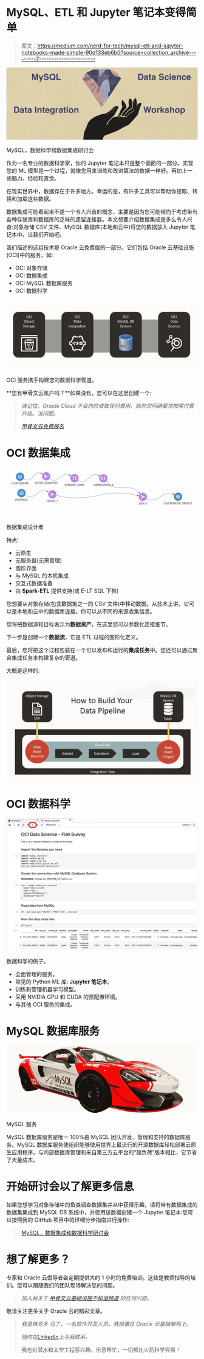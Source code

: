 # MySQL、ETL 和 Jupyter 笔记本变得简单

> 原文：<https://medium.com/nerd-for-tech/mysql-etl-and-jupyter-notebooks-made-simple-90d133eb6b0?source=collection_archive---------7----------------------->

![](img/43f309bc3c7348d2042ca988786420a3.png)

MySQL，数据科学和数据集成研讨会

作为一名专业的数据科学家，你的 Jupyter 笔记本只是整个画面的一部分。实现您的 ML 模型是一个过程，就像您用来训练和改进算法的数据一样好。再加上一些脑力、经验和直觉。

在现实世界中，数据存在于许多地方。幸运的是，有许多工具可以帮助你提取、转换和加载这些数据。

数据集成可能看起来不是一个令人兴奋的概念，主要是因为您可能倾向于考虑带有各种存储库和数据库的乏味的遗留连接器。本文想要介绍数据集成是多么令人兴奋:对象存储 CSV 文件、MySQL 数据库(本地和云中)将您的数据放入 Jupyter 笔记本中。让我们开始吧。

我们描述的这组技术是 Oracle 云免费层的一部分。它们包括 Oracle 云基础设施(OCI)中的服务，如:

*   OCI 对象存储
*   OCI 数据集成
*   OCI MySQL 数据库服务
*   OCI 数据科学

![](img/6e8456555b78b470f8a5c741bcc55165.png)

OCI 服务携手构建您的数据科学管道。

**您有甲骨文云账户吗？**如果没有，您可以在这里创建一个:

> *请记住，Oracle Cloud 不会向您收取任何费用，除非您明确要求按需付费升级。没问题。*
> 
> [*甲骨文云免费报名*](http://bit.ly/34TzwGf)

# OCI 数据集成

![](img/2d977a6f1c067e10220448d3ff873dc6.png)

数据集成设计者

特点:

*   云原生
*   无服务器(无需管理)
*   图形界面
*   与 MySQL 的本机集成
*   交互式数据准备
*   由 **Spark-ETL** 提供支持(或 E-LT SQL 下推)

您想要从对象存储(包含数据集之一的 CSV 文件)中移动数据。从技术上讲，它可以是本地和云中的数据库连接。你可以从不同的来源收集信息。

您将把数据源和目标表示为**数据资产**，在这里您可以参数化连接细节。

下一步是创建一个**数据流**，它是 ETL 过程的图形化定义。

最后，您将把这个过程包装在一个可以发布和运行的**集成任务**中。您还可以通过聚合集成任务来构建复杂的管道。

大概是这样的:

![](img/904d936625aba80e0f167cb68b10190e.png)

# OCI 数据科学

![](img/f8b871e90580e9041b3309cf2f798511.png)

数据科学的例子。

*   全面管理的服务。
*   常见的 Python ML 库: **Jupyter 笔记本**。
*   训练和管理机器学习模型。
*   采用 NVIDIA GPU 和 CUDA 的预配置环境。
*   与其他 OCI 服务的集成。

# MySQL 数据库服务

![](img/878d1dc49bcd7efc531a28c542aed230.png)

MySQL 服务

MySQL 数据库服务是唯一 100%由 MySQL 团队开发、管理和支持的数据库服务。MySQL 数据库服务使组织能够使用世界上最流行的开源数据库轻松部署云原生应用程序。与内部数据库管理和来自第三方云平台的“超负荷”版本相比，它节省了大量成本。

# 开始研讨会以了解更多信息

如果您想学习对象存储中的鱼类调查数据集并从中获得乐趣，请将带有数据集成的数据集集成到 MySQL DB 系统中，并使用该数据创建一个 Jupyter 笔记本:您可以按照我的 GitHub 项目中的详细分步指南进行操作:

> [MySQL，数据集成和数据科学研讨会](https://github.com/vmleon/mysql-dataintegrator-datascience-workshop)

# 想了解更多？

专家和 Oracle 云倡导者会定期提供大约 1 小时的免费培训。这些是教师指导的培训。您可以跟随我们的团队现场解决您的问题。

> *加入我关于* [*甲骨文云基础设施不和谐频道*](https://bit.ly/3upz9Rh) *的任何问题。*

敬请关注更多关于 Oracle 云的精彩文章。

> *我是维克多·马丁，一名软件开发人员。我部署在 Oracle 云基础架构上。*
> 
> *随时在*[*LinkedIn*](https://bit.ly/3bRk83W)*上与我联系。*
> 
> 我也对潜水和太空工程感兴趣。乐意帮忙，一切都比火箭科学容易！